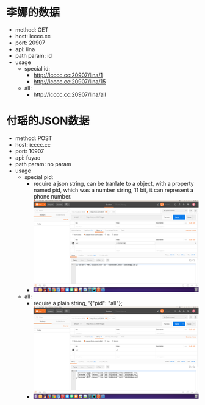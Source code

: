 # 李娜的数据
* method: GET
* host: icccc.cc
* port: 20907
* api: lina
* path param: id
* usage
  + special id:
    - http://icccc.cc:20907/lina/1
    - http://icccc.cc:20907/lina/15
  + all:
    - http://icccc.cc:20907/lina/all

# 付瑶的JSON数据
* method: POST
* host: icccc.cc
* port: 10907
* api: fuyao
* path param: no param
* usage
  + special pid:
    - require a json string, can be tranlate to a object, with a property named pid, which was a number string, 11 bit, it can
represent a phone number.
    - ![fuyao-post-special-id](fuyao-post-special-id.png)
  + all:
    - require a plain string, '{"pid": "all"};
    - ![fuyao-post-all](fuyao-post-all.png)

